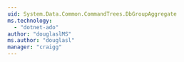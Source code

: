 ```yaml
---
uid: System.Data.Common.CommandTrees.DbGroupAggregate
ms.technology: 
  - "dotnet-ado"
author: "douglaslMS"
ms.author: "douglasl"
manager: "craigg"
---
```

